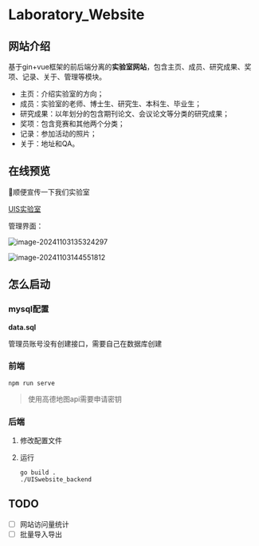 # Laboratory_Website

## 网站介绍

基于gin+vue框架的前后端分离的**实验室网站**，包含主页、成员、研究成果、奖项、记录、关于、管理等模块。

- 主页：介绍实验室的方向；
- 成员：实验室的老师、博士生、研究生、本科生、毕业生；
- 研究成果：以年划分的包含期刊论文、会议论文等分类的研究成果；
- 奖项：包含竞赛和其他两个分类；
- 记录：参加活动的照片；
- 关于：地址和QA。

## 在线预览

:clap:顺便宣传一下我们实验室

[UIS实验室](http://www.bjtuuis.cn/)

管理界面：

![image-20241103135324297](https://serena-typora-img.oss-cn-beijing.aliyuncs.com/202411031353453.png)

![image-20241103144551812](https://serena-typora-img.oss-cn-beijing.aliyuncs.com/202411031445033.png)

## 怎么启动

### mysql配置

**data.sql**

管理员账号没有创建接口，需要自己在数据库创建

### 前端

``` 
npm run serve
```

> 使用高德地图api需要申请密钥

### 后端

1. 修改配置文件

2. 运行

   ```
   go build .
   ./UISwebsite_backend
   ```

   

## TODO

- [ ] 网站访问量统计
- [ ] 批量导入导出
